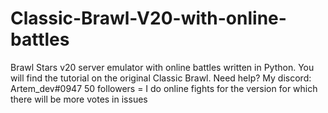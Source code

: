 # Classic-Brawl-V20-with-online-battles
Brawl Stars v20 server emulator with online battles written in Python.
You will find the tutorial on the original Classic Brawl.
Need help? My discord: Artem_dev#0947
50 followers = I do online fights for the version for which there will be more votes in issues 
